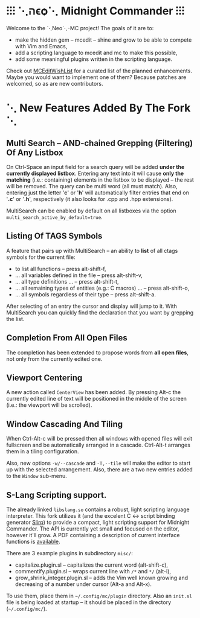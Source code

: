 # ⁝⁝⁝ ⋱הϵѻ⋱ Midnight Commander ⁝⁝⁝

Welcome to the ⋱Neo⋱-MC project! The goals of it are to:

- make the hidden gem – mcedit – shine and grow to be able to compete with Vim and Emacs,
- add a scripting language to mcedit and mc to make this possible,
- add some meaningful plugins written in the scripting language.

Check out [MCEditWishList](https://github.com/neo-mc/neo-mc/wiki/MCEditWishList) for a curated list
of the planned enhancements. Maybe you would want to implement one of them? Because patches are
welcomed, so as are new contributors.

# ⋱ New Features Added By The Fork ⋱

## Multi Search – AND-chained Grepping (Filtering) Of Any Listbox

On Ctrl-Space an input field for a search query will be added **under the currently displayed 
listbox**. Entering any text into it will cause **only the matching** (i.e.: containing) elements in
the listbox to be displayed – the rest will be removed. The query can be multi word (all must match).
Also, entering just the letter '**c**' or '**h**' will automatically filter entries that end on
'**.c**' or '**.h**', respectively (it also looks for .cpp and .hpp extensions).

MultiSearch can be enabled by default on all listboxes via the option
`multi_search_active_by_default=true`.

## Listing Of TAGS Symbols

A feature that pairs up with MultiSearch – an ability to **list** of all ctags symbols for the
current file:

- to list all functions – press alt-shift-f,
- … all variables defined in the file – press alt-shift-v,
- … all type definitions … – press alt-shift-t,
- … all remaining types of entities (e.g.: C macros) … – press alt-shift-o,
- … all symbols regardless of their type – press alt-shift-a.

After selecting of an entry the cursor and display will jump to it. With MultiSearch you can quickly
find the declaration that you want by grepping the list.

## Completion From All Open Files

The completion has been extended to propose words from **all open files**, not only from the
currently edited one.

## Viewport Centering

A new action called `CenterView` has been added. By pressing Alt-c the currently edited line of text
will be positioned in the middle of the screen (i.e.: the viewport will be scrolled).

## Window Cascading And Tiling

When Ctrl-Alt-c will be pressed then all windows with opened files will exit fullscreen and be
automatically arranged in a cascade. Ctrl-Alt-t arranges them in a tiling configuration.

Also, new options `-w/--cascade` and `-T,--tile` will make the editor to start up with the
selected arrangement. Also, there are a two new entries added to the `Window` sub-menu.

## S-Lang Scripting support.

The already linked `libslang.so` contains a robust, light scripting language interpreter. This fork
utilizes it (and the excelent C ↔ script binding generator [Slirp](https://space.mit.edu/cxc/slirp/))
to provide a compact, light scripting support for Midnight Commander. The API is currently yet small
and focused on the editor, however it'll grow. A PDF containing a description of current interface
functions is [available](https://github.com/neo-mc/neo-mc/blob/master/doc/slang_api.pdf).

There are 3 example plugins in subdirectory `misc/`:
- capitalize.plugin.sl – capitalizes the current word (alt-shift-c),
- commentify.plugin.sl – wraps current line with `/*` and `*/` (alt-i),
- grow_shrink_integer.plugin.sl – adds the Vim well known growing and decreasing of a number under
  cursor (Alt-a and Alt-x).

To use them, place them in `~/.config/mc/plugin` directory. Also an `init.sl` file is being loaded
at startup – it should be placed in the directory (`~/.config/mc/`).



